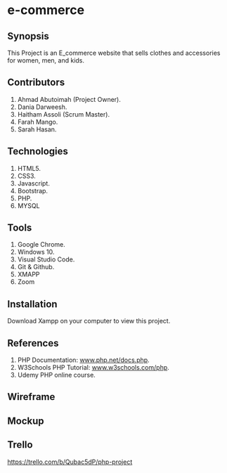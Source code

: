 # e-commerce

## Synopsis
This Project is an E_commerce website that sells clothes and accessories for women, men, and kids.

## Contributors
1. Ahmad Abutoimah (Project Owner).
2. Dania Darweesh.
3. Haitham Assoli (Scrum Master).
4. Farah Mango.
5. Sarah Hasan.

## Technologies
1. HTML5.
2. CSS3.
3. Javascript.
4. Bootstrap.
5. PHP.
6. MYSQL

## Tools
1. Google Chrome.
2. Windows 10.
3. Visual Studio Code.
4. Git & Github.
5. XMAPP
6. Zoom

## Installation
Download Xampp on your computer to view this project.

## References
1. PHP Documentation: www.php.net/docs.php.
2. W3Schools PHP Tutorial: www.w3schools.com/php.
3. Udemy PHP online course.

## Wireframe

## Mockup

## Trello
https://trello.com/b/Qubac5dP/php-project
